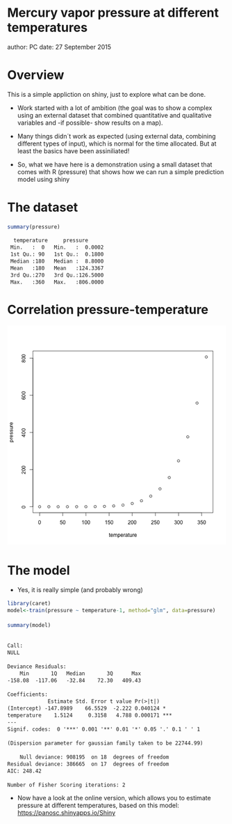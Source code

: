 Mercury vapor pressure at different temperatures
========================================================
author: PC
date: 27 September 2015

Overview
========================================================

This is a simple appliction on shiny, just to explore what can be done.

- Work started with a lot of ambition (the goal was to show a complex using an external dataset that combined quantitative and qualitative variables and -if possible- show results on a map).

- Many things didn´t work as expected (using external data, combining different types of input), which is normal for the time allocated. But at least the basics have been assiniliated!

- So, what we have here is a demonstration using a small dataset that comes with R (pressure) that shows how we can run a simple prediction model using shiny


The dataset
========================================================


```r
summary(pressure)
```

```
  temperature     pressure       
 Min.   :  0   Min.   :  0.0002  
 1st Qu.: 90   1st Qu.:  0.1800  
 Median :180   Median :  8.8000  
 Mean   :180   Mean   :124.3367  
 3rd Qu.:270   3rd Qu.:126.5000  
 Max.   :360   Max.   :806.0000  
```

Correlation pressure-temperature
========================================================

![plot of chunk unnamed-chunk-2](mercury-figure/unnamed-chunk-2-1.png) 

The model
========================================================

- Yes, it is really simple (and probably wrong)


```r
library(caret)
model<-train(pressure ~ temperature-1, method="glm", data=pressure)

summary(model)
```

```

Call:
NULL

Deviance Residuals: 
    Min       1Q   Median       3Q      Max  
-158.08  -117.06   -32.84    72.30   409.43  

Coefficients:
             Estimate Std. Error t value Pr(>|t|)    
(Intercept) -147.8989    66.5529  -2.222 0.040124 *  
temperature    1.5124     0.3158   4.788 0.000171 ***
---
Signif. codes:  0 '***' 0.001 '**' 0.01 '*' 0.05 '.' 0.1 ' ' 1

(Dispersion parameter for gaussian family taken to be 22744.99)

    Null deviance: 908195  on 18  degrees of freedom
Residual deviance: 386665  on 17  degrees of freedom
AIC: 248.42

Number of Fisher Scoring iterations: 2
```

- Now have a look at the online version, which allows you to estimate pressure at different temperatures, based on this model:
https://panosc.shinyapps.io/Shiny



